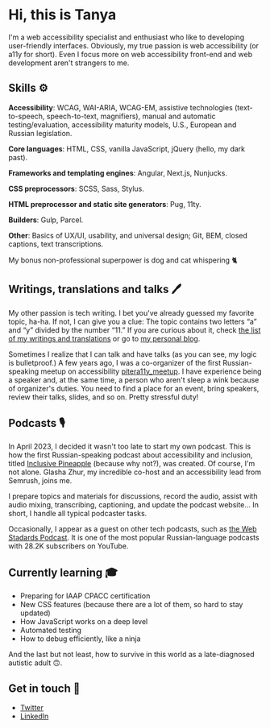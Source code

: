 # Hi, this is Tanya

I'm a web accessibility specialist and enthusiast who like to developing user-friendly interfaces. Obviously, my true passion is web accessibility (or a11y for short). Even I focus more on web accessibility front-end and web development aren't strangers to me.

## Skills ⚙️

**Accessibility**: WCAG, WAI-ARIA, WCAG-EM, assistive technologies (text-to-speech, speech-to-text, magnifiers), manual and automatic testing/evaluation, accessibility maturity models, U.S., European and Russian legislation.

**Core languages**: HTML, CSS, vanilla JavaScript, jQuery (hello, my dark past).

**Frameworks and templating engines**: Angular, Next.js, Nunjucks.

**CSS preprocessors**: SCSS, Sass, Stylus.

**HTML preprocessor and  static site generators**: Pug, 11ty.

**Builders**: Gulp, Parcel.

**Other**: Basics of UX/UI, usability, and universal design; Git, BEM, closed captions, text transcriptions.

My bonus non-professional superpower is dog and cat whispering 🐈

## Writings, translations and talks 🖊️

My other passion is tech writing. I bet you've already guessed my favorite topic, ha-ha. If not, I can give you a clue: The topic contains two letters “a” and “y” divided by the number “11.” If you are curious about it, check [the list of my writings and translations](https://github.com/TatianaFokina/my-articles-and-talks/blob/main/links-en.md) or go to [my personal blog](https://tatiana-fokina-blog.ru/en/).

Sometimes I realize that I can talk and have talks (as you can see, my logic is bulletproof.) A few years ago, I was a co-organizer of the first Russian-speaking meetup on accessibility [pitera11y_meetup](https://www.youtube.com/playlist?list=PLTdS5E3zupkGg0FoMoWB5FD2tlBrSWUQB). I have experience being a speaker and, at the same time, a person who aren't sleep a wink because of organizer's duties. You need to find a place for an event, bring speakers, review their talks, slides, and so on. Pretty stressful duty!

## Podcasts 🎙️

In April 2023, I decided it wasn't too late to start my own podcast. This is how the first Russian-speaking podcast about accessibility and inclusion, titled [Inclusive Pineapple](https://inclusivepineapple.github.io) (because why not?), was created. Of course, I'm not alone. Glasha Zhur, my incredible co-host and an accessibility lead from Semrush, joins me.

I prepare topics and materials for discussions, record the audio, assist with audio mixing, transcribing, captioning, and update the podcast website… In short, I handle all typical podcaster tasks.

Occasionally, I appear as a guest on other tech podcasts, such as [the Web Stadards Podcast](https://web-standards.ru/podcast/). It is one of the most popular Russian-language podcasts with 28.2K subscribers on YouTube.

## Currently learning 🎓

- Preparing for IAAP CPACC certification
- New CSS features (because there are a lot of them, so hard to stay updated)
- How JavaScript works on a deep level
- Automated testing
- How to debug efficiently, like a ninja

And the last but not least, how to survive in this world as a late-diagnosed autistic adult 🙃.

## Get in touch 🫰

- [Twitter](https://twitter.com/ta_fokina)
- [LinkedIn](https://www.linkedin.com/in/tatiana-fokina-frontend/)

